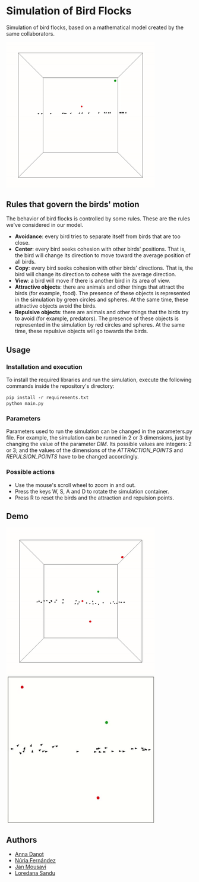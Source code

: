 # Simulation of Bird Flocks

Simulation of bird flocks, based on a mathematical model created by the same collaborators.

<img src="/figures/3d-2.gif" width="400" alt="Demo3D" text-align="center"/>

## Rules that govern the birds' motion

The behavior of bird flocks is controlled by some rules. These are the rules we've considered in our model.

* **Avoidance**: every bird tries to separate itself from birds that are too close.
* **Center**: every bird seeks cohesion with other birds' positions. That is, the bird will change its direction to move toward the average position of all birds.
* **Copy**: every bird seeks cohesion with other birds' directions. That is, the bird will change its direction to cohese with the average direction.
* **View**: a bird will move if there is another bird in its area of view.
* **Attractive objects**: there are animals and other things that attract the birds (for example, food). The presence of these objects is represented in the simulation by green circles and spheres. At the same time, these attractive objects avoid the birds.
* **Repulsive objects**: there are animals and other things that the birds try to avoid (for example, predators). The presence of these objects is represented in the simulation by red circles and spheres. At the same time, these repulsive objects will go towards the birds.

## Usage

### Installation and execution

To install the required libraries and run the simulation, execute the following commands inside the repository's directory:

```
pip install -r requirements.txt
python main.py
```

### Parameters

Parameters used to run the simulation can be changed in the parameters.py file. For example, the simulation can be runned in 2 or 3 dimensions, just by changing the value of the parameter _DIM_. Its possible values are integers: 2 or 3; and the values of the dimensions of the _ATTRACTION_POINTS_ and _REPULSION_POINTS_ have to be changed accordingly.

### Possible actions

* Use the mouse's scroll wheel to zoom in and out.
* Press the keys W, S, A and D to rotate the simulation container.
* Press R to reset the birds and the attraction and repulsion points.

## Demo

<img src="/figures/3d.gif" width="400" alt="Demo3D" /> <img src="/figures/2d.gif" width="400" alt="Demo2D" />

## Authors
* [Anna Danot](https://github.com/Yeppo-aann)
* [Núria Fernández](https://github.com/11nunu)
* [Jan Mousavi](https://github.com/HotChilieMachine) 
* [Loredana Sandu](https://github.com/lorara11)
